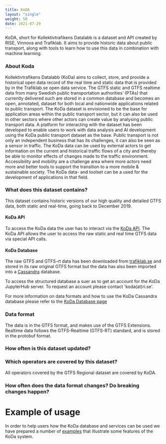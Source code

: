 ```yaml
---
title: KoDA 
layout: "single"
weight: 50
date: 2021-07-29
---
```


KoDA, short for Kollektivtrafikens Datalabb is a dataset and API created by RISE, Vinnova and Trafiklab. It aims to
provide historic data about public transport, along with tools to learn how to use this data in combination with machine
learning.

### About Koda

Kollektivtrafikens Datalabb (KoDa) aims to collect, store, and provide a historical open data record of the real time
and static data that is provided by in the Trafiklab.se open data service. The GTFS static and GTFS realtime data from
many Swedish public transportation authorities’ (PTAs) that currently delivered such are stored in a common database and
becomes an open, annotated, dataset for both local and nationwide applications related to public transport. The KoDa
dataset is envisioned to be the base for application areas within the public transport sector, but it can also be used
in other sectors where other actors can create value by analysing public transport data. A platform for interacting with
the dataset has been developed to enable users to work with data analysis and AI development using the KoDa public
transport dataset as the base. Public transport is not only an independent business that has its challenges, it can also
be seen as a sensor in traffic. The KoDa data can be used by external actors to get information on the current and
historical traffic flows of a city and thereby be able to monitor effects of changes made to the traffic environment.
Accessibility and mobility are a challenge area where more actors need more and better tools to support the transition
to a more mobile & sustainable society. The KoDa data- and toolset can be a used for the development of applications in
that field.

### What does this dataset contains?

This dataset contains historic versions of our high quality and detailed GTFS data, both static and real-time, going
back to December 2019.

#### KoDa API

To access the KoDa data the user has to interact via the [KoDa API](https://api.koda.trafiklab.se/KoDa/api/v2/swagger/).
The KoDa API allows the user to access the raw static and real time GTFS data via special API calls.

#### KoDa Database

The raw GTFS and GTFS-rt data has been downloaded from [trafiklab.se](https://www.trafiklab.se/) and stored in its raw
original GTFS format but the data has also been imported into a [Cassandra](https://cassandra.apache.org/) database.

To access the structured database a suer as to get an account for the KoDa JupyterHub server. To request an account
please contact 'koda(at)ri.se'.

For more information on data formats and how to use the KoDa Cassandra database please refer to
the [KoDa Database page](./KoDaDatabase.md)

### Data format

The data is in the GTFS format, and makes use of the GTFS Extensions. Realtime data follows the GTFS-Realtime
(GTFS-RT) standard, and is stored in the protobuf format.

### How often is this dataset updated?

### Which operators are covered by this dataset?

All operators covered by the GTFS Regional dataset are covered by KoDA.

### How often does the data format changes? Do breaking changes happen?

# Example of usage

In order to help users how the KoDa database and services can be used we have prepared a number
of [examples](./examples.md) that illustrate some features of the KoDa system.

